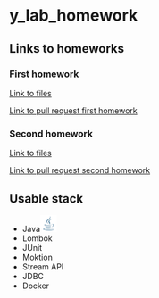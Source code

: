 # y_lab_homework
## Links to homeworks
### First homework

[Link to files](homework1)

[Link to pull request first homework](https://github.com/xfn3t/y_lab_homework/pull/1/files)


### Second homework
[Link to files](homework2)

[Link to pull request second homework](https://github.com/xfn3t/y_lab_homework/pull/4/files)

## Usable stack
- Java<img src="https://raw.githubusercontent.com/vscode-icons/vscode-icons/master/icons/file_type_java.svg" width="30" height="30" />
- Lombok
- JUnit
- Moktion
- Stream API
- JDBC
- Docker
